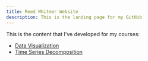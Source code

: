 ```yaml
---
title: Reed Whitmer Website
description: This is the landing page for my GitHub
---
```


This is the content that I've developed for my courses:

- [Data Visualization](/DataVisualization/index.md)
- [Time Series Decomposition](/TimeSeries/index.md)

